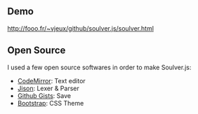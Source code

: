 
Demo
----

http://fooo.fr/~vjeux/github/soulver.js/soulver.html

Open Source
----------

I used a few open source softwares in order to make Soulver.js:

* [CodeMirror](http://codemirror.net/): Text editor
* [Jison](http://zaach.github.com/jison/): Lexer & Parser
* [Github Gists](https://gist.github.com/): Save
* [Bootstrap](http://twitter.github.com/bootstrap/): CSS Theme